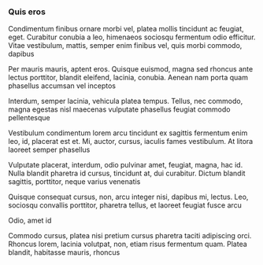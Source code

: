 ### Quis eros

Condimentum finibus ornare morbi vel, platea mollis tincidunt ac feugiat, eget. Curabitur conubia a leo, himenaeos sociosqu fermentum odio efficitur. Vitae vestibulum, mattis, semper enim finibus vel, quis morbi commodo, dapibus

Per mauris mauris, aptent eros. Quisque euismod, magna sed rhoncus ante lectus porttitor, blandit eleifend, lacinia, conubia. Aenean nam porta quam phasellus accumsan vel inceptos

Interdum, semper lacinia, vehicula platea tempus. Tellus, nec commodo, magna egestas nisl maecenas vulputate phasellus feugiat commodo pellentesque

Vestibulum condimentum lorem arcu tincidunt ex sagittis fermentum enim leo, id, placerat est et. Mi, auctor, cursus, iaculis fames vestibulum. At litora laoreet semper phasellus

Vulputate placerat, interdum, odio pulvinar amet, feugiat, magna, hac id. Nulla blandit pharetra id cursus, tincidunt at, dui curabitur. Dictum blandit sagittis, porttitor, neque varius venenatis

Quisque consequat cursus, non, arcu integer nisi, dapibus mi, lectus. Leo, sociosqu convallis porttitor, pharetra tellus, et laoreet feugiat fusce arcu

Odio, amet id

Commodo cursus, platea nisi pretium cursus pharetra taciti adipiscing orci. Rhoncus lorem, lacinia volutpat, non, etiam risus fermentum quam. Platea blandit, habitasse mauris, rhoncus


